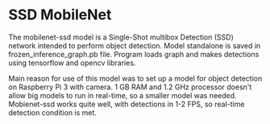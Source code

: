 # SSD MobileNet

The mobilenet-ssd model is a Single-Shot multibox Detection (SSD) network intended to perform object detection.
Model standalone is saved in frozen_inference_graph.pb file. Program loads graph and makes detections using tensorflow and opencv libraries.

Main reason for use of this model was to set up a model for object detection on Raspberry Pi 3 with camera.
1 GB RAM and 1.2 GHz processor doesn't allow big models to run in real-time, so a smaller model was needed.
Mobienet-ssd works quite well, with detections in 1-2 FPS, so real-time detection condition is met.
